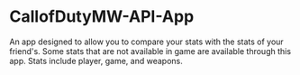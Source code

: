 # CallofDutyMW-API-App

An app designed to allow you to compare your stats with the stats of your friend's.
Some stats that are not available in game are available through this app.
Stats include player, game, and weapons.
